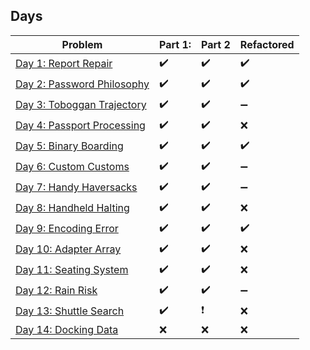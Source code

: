 ## Days

| Problem | Part 1: | Part 2 | Refactored |
| ------- | ------- | ------ | ---------- |
| [Day 1: Report Repair](2020day1) | :heavy_check_mark: | :heavy_check_mark: | :heavy_check_mark: |
| [Day 2: Password Philosophy](2020day2) | :heavy_check_mark: | :heavy_check_mark: | :heavy_check_mark: |
| [Day 3: Toboggan Trajectory](2020day3) | :heavy_check_mark: | :heavy_check_mark: | :heavy_minus_sign: |
| [Day 4: Passport Processing](2020day4) | :heavy_check_mark: | :heavy_check_mark: | :x: |
| [Day 5: Binary Boarding](2020day5) | :heavy_check_mark: | :heavy_check_mark: | :heavy_check_mark: |
| [Day 6: Custom Customs](2020day6) | :heavy_check_mark: | :heavy_check_mark: | :heavy_minus_sign: |
| [Day 7: Handy Haversacks](2020day7) | :heavy_check_mark: | :heavy_check_mark: | :heavy_minus_sign: |
| [Day 8: Handheld Halting](2020day8) | :heavy_check_mark: | :heavy_check_mark: | :x: |
| [Day 9: Encoding Error](2020day9) | :heavy_check_mark: | :heavy_check_mark: | :heavy_check_mark: |
| [Day 10: Adapter Array](2020day10) | :heavy_check_mark: | :heavy_check_mark: | :x: |
| [Day 11: Seating System](2020day11) | :heavy_check_mark: | :heavy_check_mark: | :x: |
| [Day 12: Rain Risk](2020day12) | :heavy_check_mark: | :heavy_check_mark: | :heavy_minus_sign: |
| [Day 13: Shuttle Search](2020day13) | :heavy_check_mark: | :heavy_exclamation_mark: | :x: |
| [Day 14: Docking Data](2020day14) | :x: | :x: | :x: |

